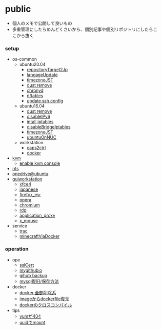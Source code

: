 public
===

* 個人のメモで公開して良いもの
* 多重管理にしたらめんどくさいから、個別記事や個別リポジトリにしたらここから抜く


### setup

* os-common
	* ubuntu20.04
		* [repositoryTarget2Jp](./setup/repotarget2jap.md)
		* [langageUpdate](./setup/lang.md)
		* [timezoneJST](./setup/timezoneJST.md)
		* [dust remove](./setup/removeDust.md)
		* [chronyd](./setup/chrony.md)
		* [nftables](./setup/nftables.md)
		* [update ssh config](./setup/sshd.md)
	* ubuntu16.04
		* [dust remove](./setup/removeDust.md)
		* [disableIPv6](./setup/disableIPv6.md)
		* [intall iptables](./setup/installIptables.md)
		* [disableBridgeIptables](./setup/disableBridgeIptables.md)
		* [timezoneJST](./setup/timezoneJST.md)
		* [ubuntuOnNUC](./setup/ubuntu.md)
	* workstation
		* [caps2ctrl](./setup/caps2ctrl.md)
		* [docker](./setup/docker.md)
* [kvm](./setup/kvm.md)
	* [enable kvm console](./setup/kvm_console.md)
* [nfs](./setup/nfs.md)
* [onedrive@ubuntu](./setup/onedriveAtUbuntu.md)
* [guiworkstation](./setup/gui_ws/README.md)
	* [xfce4](./setup/gui_ws/xfce4.md)
	* [japanese](./setup/gui_ws/japanese.md)
	* [firefox_esr](./setup/gui_ws/firefox_esr.md)
	* [opera](./setup/gui_ws/opera.md)
	* [chromium](./setup/gui_ws/choromium.md)
	* [rdp](./setup/gui_ws/xrdp.md)
	* [application_proxy](./setup/gui_ws/proxy.md)
	* [x_mouse](./setup/gui_ws/x_mouse.md)
* service
	* [trac](./service/setup/trac.md)
	* [minecraftViaDocker](./service/setup/minecraft.md)

### operation
* ope
	* [sslCert](./ope/sslcert.md)
	* [mygithubio](./ope/mygithubio.md)
	* [gihub backup](./ope/github_backup.md)
	* [mysql復旧/保存方法](./ope/recovery_mysqldb.md)
* docker
	* [docker 全部削除系](./ope/docker/all_remove.md)
	* [imageからdockerfile復元](./ope/docker/extract_dockerfile.md)
	* [dockerのクロスコンパイル](./ope/docker-xcompile.md)
* tips
	* [yumが404](./ope/yum404.md)
	* [uuidでmount](./ope/uuidMount.md)
